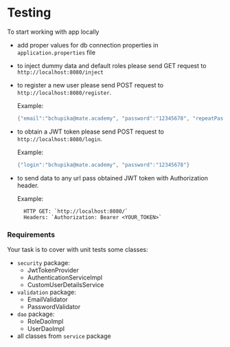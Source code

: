 # Testing

To start working with app locally
- add proper values for db connection properties in `application.properties` file
- to inject dummy data and default roles please send GET request to `http://localhost:8080/inject`
- to register a new user please send POST request to `http://localhost:8080/register`. 

    Example:
    ```java
    {"email":"bchupika@mate.academy", "password":"12345678", "repeatPassword":"12345678"}
    ```
- to obtain a JWT token please send POST request to `http://localhost:8080/login`.

    Example:
    ```java
    {"login":"bchupika@mate.academy", "password":"12345678"}
    ```
- to send data to any url pass obtained JWT token with Authorization header.

    Example:
    
        HTTP GET: `http://localhost:8080/`
        Headers: `Authorization: Bearer <YOUR_TOKEN>`

### Requirements
Your task is to cover with unit tests some classes:
- `security` package:
    - JwtTokenProvider
    - AuthenticationServiceImpl
    - CustomUserDetailsService
- `validation` package:
    - EmailValidator
    - PasswordValidator
- `dao` package:
    - RoleDaoImpl
    - UserDaoImpl
- all classes from `service` package
